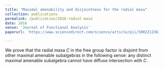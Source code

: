 ```yaml
---
title: "Maximal amenability and disjointness for the radial masa"
collection: publications
permalink: /publication/2016-radial-masa
date: 2016
venue: 'Journal of Functional Analysis'
paperurl: 'https://www.sciencedirect.com/science/article/pii/S0022123615003298'

---
```

We prove that the radial masa *C* in the free group factor is disjoint from other maximal amenable subalgebras in the following sense: any distinct maximal amenable subalgebra cannot have diffuse intersection with *C*.


